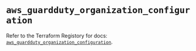 # `aws_guardduty_organization_configuration`

Refer to the Terraform Registory for docs: [`aws_guardduty_organization_configuration`](https://www.terraform.io/docs/providers/aws/r/guardduty_organization_configuration).
